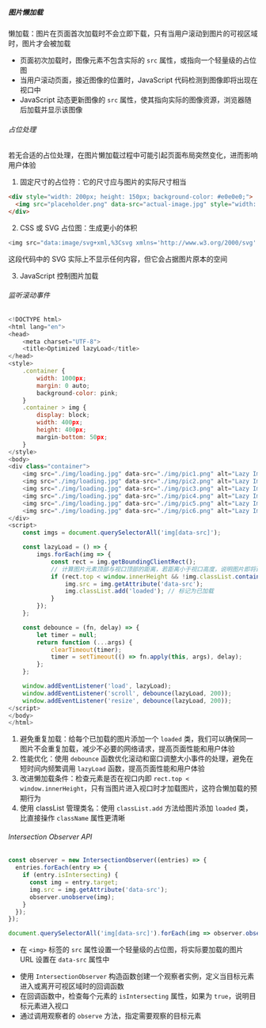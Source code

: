##### 图片懒加载

懒加载：图片在页面首次加载时不会立即下载，只有当用户滚动到图片的可视区域时，图片才会被加载

- 页面初次加载时，图像元素不包含实际的 `src` 属性，或指向一个轻量级的占位图
- 当用户滚动页面，接近图像的位置时，JavaScript 代码检测到图像即将出现在视口中
- JavaScript 动态更新图像的 `src` 属性，使其指向实际的图像资源，浏览器随后加载并显示该图像

###### 占位处理

若无合适的占位处理，在图片懒加载过程中可能引起页面布局突然变化，进而影响用户体验

1. 固定尺寸的占位符：它的尺寸应与图片的实际尺寸相当

```HTML
<div style="width: 200px; height: 150px; background-color: #e0e0e0;">
  <img src="placeholder.png" data-src="actual-image.jpg" style="width: 100%; height: 100%; display: block;" alt="Lazy loaded image" />
</div>
```

2. CSS 或 SVG 占位图：生成更小的体积

```JavaScript
<img src="data:image/svg+xml,%3Csvg xmlns='http://www.w3.org/2000/svg' viewBox='0 0 3 2'%3E%3C/svg%3E" data-src="actual-image.jpg" alt="Lazy loaded image" />
```

这段代码中的 SVG 实际上不显示任何内容，但它会占据图片原本的空间

3. JavaScript 控制图片加载

###### 监听滚动事件

```JavaScript
<!DOCTYPE html>
<html lang="en">
<head>
    <meta charset="UTF-8">
    <title>Optimized lazyLoad</title>
</head>
<style>
    .container {
        width: 1000px;
        margin: 0 auto;
        background-color: pink;
    }
    .container > img {
        display: block;
        width: 400px;
        height: 400px;
        margin-bottom: 50px;
    }
</style>
<body>
<div class="container">
    <img src="./img/loading.jpg" data-src="./img/pic1.png" alt="Lazy Image">
    <img src="./img/loading.jpg" data-src="./img/pic2.png" alt="Lazy Image">
    <img src="./img/loading.jpg" data-src="./img/pic3.png" alt="Lazy Image">
    <img src="./img/loading.jpg" data-src="./img/pic4.png" alt="Lazy Image">
    <img src="./img/loading.jpg" data-src="./img/pic5.png" alt="Lazy Image">
    <img src="./img/loading.jpg" data-src="./img/pic6.png" alt="Lazy Image">
</div>
<script>
    const imgs = document.querySelectorAll('img[data-src]');

    const lazyLoad = () => {
        imgs.forEach(img => {
            const rect = img.getBoundingClientRect();
            // 计算图片元素顶部与视口顶部的距离，若距离小于视口高度，说明图片即将进入视口
            if (rect.top < window.innerHeight && !img.classList.contains('loaded')) {
                img.src = img.getAttribute('data-src');
                img.classList.add('loaded'); // 标记为已加载
            }
        });
    };

    const debounce = (fn, delay) => {
        let timer = null;
        return function (...args) {
            clearTimeout(timer);
            timer = setTimeout(() => fn.apply(this, args), delay);
        };
    };

    window.addEventListener('load', lazyLoad);
    window.addEventListener('scroll', debounce(lazyLoad, 200));
    window.addEventListener('resize', debounce(lazyLoad, 200));
</script>
</body>
</html>
```

1. 避免重复加载：给每个已加载的图片添加一个 `loaded` 类，我们可以确保同一图片不会重复加载，减少不必要的网络请求，提高页面性能和用户体验
2. 性能优化：使用 `debounce` 函数优化滚动和窗口调整大小事件的处理，避免在短时间内频繁调用 `lazyLoad` 函数，提高页面性能和用户体验
3. 改进懒加载条件：检查元素是否在视口内即 `rect.top < window.innerHeight`，只有当图片进入视口时才加载图片，这符合懒加载的预期行为
4. 使用 classList 管理类名：使用 `classList.add` 方法给图片添加 `loaded` 类，比直接操作 `className` 属性更清晰

###### Intersection Observer API

```JavaScript
const observer = new IntersectionObserver((entries) => {
  entries.forEach(entry => {
    if (entry.isIntersecting) {
      const img = entry.target;
      img.src = img.getAttribute('data-src');
      observer.unobserve(img);
    }
  });
});

document.querySelectorAll('img[data-src]').forEach(img => observer.observe(img));
```

- 在 `<img>` 标签的 `src` 属性设置一个轻量级的占位图，将实际要加载的图片 URL 设置在 `data-src` 属性中

* 使用 `IntersectionObserver` 构造函数创建一个观察者实例，定义当目标元素进入或离开可视区域时的回调函数
* 在回调函数中，检查每个元素的 `isIntersecting` 属性，如果为 `true`，说明目标元素进入视口
* 通过调用观察者的 `observe` 方法，指定需要观察的目标元素

